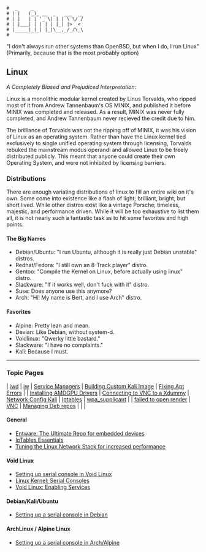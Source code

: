```text
#  _     _
# | |   (_)_ __  _   ___  __
# | |   | | '_ \| | | \ \/ /
# | |___| | | | | |_| |>  <
# |_____|_|_| |_|\__,_/_/\_\
#
```

"I don't always run other systems than OpenBSD, but when I do, I run Linux"
(Primarily, because that is the most probably option)

## Linux

*A Completely Biased and Prejudiced Interpretation:*

Linux is a monolithic modular kernel created by Linus Torvalds, who ripped most of it from Andrew
Tannenbaum's OS MINIX, and published it before MINIX was completed and released. As a result, MINIX was never fully
completed, and Andrew Tannenbaum never recieved the credit due to him.

The brilliance of Torvalds was not the ripping off of MINIX, it was his vision of Linux as an operating
system. Rather than have the Linux kernel tied exclusively to single unified operating system through
licensing, Torvalds rebuked the mainstream modus operandi and allowed Linux to be freely distributed
publicly. This meant that anyone could create their own Operating System, and were not inhibited by
licensing barriers. 

### Distributions

There are enough variating distributions of linux to fill an entire wiki on it's own. Some come into
existence like a flash of light; brilliant, bright, but short lived. While other distros exist like
a vintage Porsche; timeless, majestic, and performance driven. While it will be too exhaustive to
list them all, it is not nearly such a fantastic task as to hit some favorites and high points.

#### The Big Names

* Debian/Ubuntu: "I run Ubuntu, although it is really just Debian unstable" distros.
* Redhat/Fedora: "I still own an 8-Track player" distro.
* Gentoo: "Compile the Kernel on Linux, before actually using linux" distro.
* Slackware: "If it works well, don't fuck with it" distro.
* Suse: Does anyone use this anymore?
* Arch: "Hi! My name is Bert, and I use Arch" distro. 

#### Favorites
* Alpine: Pretty lean and mean.
* Devian: Like Debian, without system-d.
* Voidlinux: "Qwerky little bastard."
* Slackware: "I have no complaints."
* Kali: Because I must.

-----

### Topic Pages

| [iwd](iwd)                                  | [iw](iw)                                    | [Service Managers](service-managers) | [Building Custom Kali Image](custom_kali) | [Fixing Apt Errors](fix_apt)     |
| [Installing AMDGPU Drivers](amd-gpu-kali)   | [Connecting to VNC to a Xdummy](vnc-xdummy) | [Network Config Kali](kali-net-conf) | [Iptables](firewall)                      | [wpa_supplicant](wpa_supplicant) |
| [failed to open render](failed_open_render) | [VNC](vnc)                                  | [Managing Deb repos](man-deb-repos)  |                                           |                                  |

#### General

- [Entware: The Ultimate Repo for embedded devices](https://entware.net)
- [ IpTables Essentials ](https://www.digitalocean.com/community/tutorials/iptables-essentials-common-firewall-rules-and-commands)
- [ Tuning the Linux Network Stack for increased performance ](https://www.cyberciti.biz/faq/linux-tcp-tuning/)

#### Void Linux

* [Setting up serial console in Void Linux](https://battlepenguin.com/tech/installing-void-linux-with-a-serial-terminal/)
* [Linux Kernel: Serial Consoles](https://www.kernel.org/doc/html/latest/admin-guide/serial-console.html?highlight=serial+console)
* [Void Linux: Enabling Services](https://docs.voidlinux.org/config/services/index.html#enabling-services)

#### Debian/Kali/Ubuntu

* [Setting up a serial console in Debian](https://www.howtoforge.com/setting_up_a_serial_console)

#### ArchLinux / Alpine Linux

* [Setting up a serial console in Arch/Alpine](https://www.howtoforge.com/setting_up_a_serial_console)
